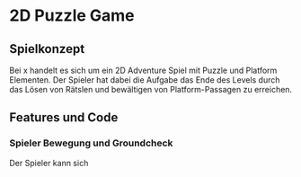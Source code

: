 # 2D Puzzle Game
## Spielkonzept
Bei x handelt es sich um ein 2D Adventure Spiel mit Puzzle und Platform Elementen. Der Spieler hat dabei die Aufgabe das Ende des Levels durch das Lösen von Rätslen und bewältigen von Platform-Passagen zu erreichen.
## Features und Code
### Spieler Bewegung und Groundcheck
Der Spieler kann sich 
